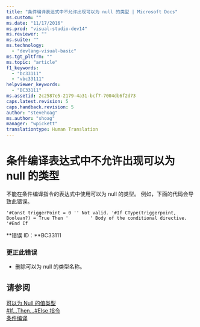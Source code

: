 ```yaml
---
title: "条件编译表达式中不允许出现可以为 null 的类型 | Microsoft Docs"
ms.custom: ""
ms.date: "11/17/2016"
ms.prod: "visual-studio-dev14"
ms.reviewer: ""
ms.suite: ""
ms.technology: 
  - "devlang-visual-basic"
ms.tgt_pltfrm: ""
ms.topic: "article"
f1_keywords: 
  - "bc33111"
  - "vbc33111"
helpviewer_keywords: 
  - "BC33111"
ms.assetid: 2c2587e5-2179-4a31-bcf7-7004db6f2d73
caps.latest.revision: 5
caps.handback.revision: 5
author: "stevehoag"
ms.author: "shoag"
manager: "wpickett"
translationtype: Human Translation
---
```

# 条件编译表达式中不允许出现可以为 null 的类型
不能在条件编译指令的表达式中使用可以为 null 的类型。 例如，下面的代码会导致此错误。  
  
```vb#  
'#Const triggerPoint = 0 '' Not valid. '#If CType(triggerpoint, Boolean?) = True Then '        ' Body of the conditional directive. '#End If  
```  
  
 **错误 ID：**BC33111  
  
### 更正此错误  
  
-   删除可以为 null 的类型名称。  
  
## 请参阅  
 [可以为 Null 的值类型](../../visual-basic/programming-guide/language-features/data-types/nullable-value-types.md)   
 [\#If...Then...\#Else 指令](../../visual-basic/language-reference/directives/if-then-else-directives.md)   
 [条件编译](../../visual-basic/programming-guide/program-structure/conditional-compilation.md)